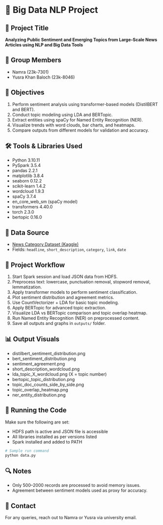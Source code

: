 # 📘 Big Data NLP Project

## 📌 Project Title

**Analyzing Public Sentiment and Emerging Topics from Large-Scale News Articles using NLP and Big Data Tools**

## 👥 Group Members

* Namra (23k-7301)
* Yusra Khan Baloch (23k-8046)

## 🧠 Objectives

1. Perform sentiment analysis using transformer-based models (DistilBERT and BERT).
2. Conduct topic modeling using LDA and BERTopic.
3. Extract entities using spaCy for Named Entity Recognition (NER).
4. Visualize trends with word clouds, bar charts, and heatmaps.
5. Compare outputs from different models for validation and accuracy.

## 🛠️ Tools & Libraries Used

* Python 3.10.11
* PySpark 3.5.4
* pandas 2.2.1
* matplotlib 3.8.4
* seaborn 0.12.2
* scikit-learn 1.4.2
* wordcloud 1.9.3
* spaCy 3.7.4
* en\_core\_web\_sm (spaCy model)
* transformers 4.40.0
* torch 2.3.0
* bertopic 0.16.0

## 📂 Data Source

* [News Category Dataset (Kaggle)](https://www.kaggle.com/rmisra/news-category-dataset)
* Fields: `headline`, `short_description`, `category`, `link`, `date`

## 🚀 Project Workflow

1. Start Spark session and load JSON data from HDFS.
2. Preprocess text: lowercase, punctuation removal, stopword removal, lemmatization.
3. Apply transformer models to perform sentiment classification.
4. Plot sentiment distribution and agreement metrics.
5. Use CountVectorizer + LDA for basic topic modeling.
6. Apply BERTopic for advanced topic extraction.
7. Visualize LDA vs BERTopic comparison and topic overlap heatmap.
8. Run Named Entity Recognition (NER) on preprocessed content.
9. Save all outputs and graphs in `outputs/` folder.

## 📊 Output Visuals

* distilbert\_sentiment\_distribution.png
* bert\_sentiment\_distribution.png
* sentiment\_agreement.png
* short\_description\_wordcloud.png
* lda\_topic\_X\_wordcloud.png (X = topic number)
* bertopic\_topic\_distribution.png
* topic\_doc\_counts\_side\_by\_side.png
* topic\_overlap\_heatmap.png
* ner\_entity\_distribution.png

## 🏁 Running the Code

Make sure the following are set:

* HDFS path is active and JSON file is accessible
* All libraries installed as per versions listed
* Spark installed and added to PATH

```bash
# Sample run command
python data.py
```

## 🔍 Notes

* Only 500–2000 records are processed to avoid memory issues.
* Agreement between sentiment models used as proxy for accuracy.

## 📧 Contact

For any queries, reach out to Namra or Yusra via university email.
